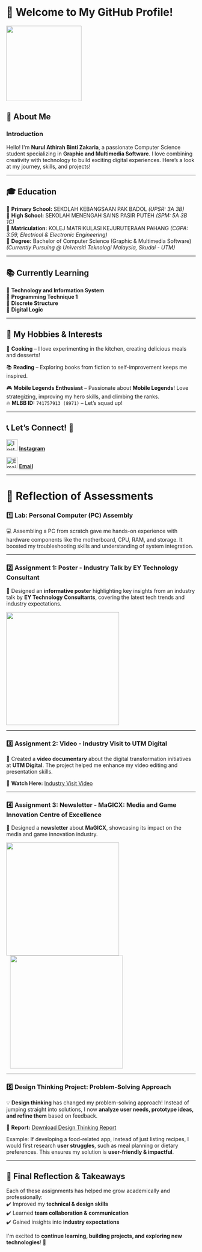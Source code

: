 # 👋 Welcome to My GitHub Profile!  

<img src="https://github.com/user-attachments/assets/aaee69e5-6a53-4ccf-9024-9be342e3bbf2" width="200"/>  
 
## 🌟 About Me  

### **Introduction**  
Hello! I'm **Nurul Athirah Binti Zakaria**, a passionate Computer Science student specializing in **Graphic and Multimedia Software**. I love combining creativity with technology to build exciting digital experiences. Here’s a look at my journey, skills, and projects!  

---

## 🎓 Education  
📍 **Primary School:** SEKOLAH KEBANGSAAN PAK BADOL *(UPSR: 3A 3B)*  
📍 **High School:** SEKOLAH MENENGAH SAINS PASIR PUTEH *(SPM: 5A 3B 1C)*  
📍 **Matriculation:** KOLEJ MATRIKULASI KEJURUTERAAN PAHANG *(CGPA: 3.59, Electrical & Electronic Engineering)*  
📍 **Degree:** Bachelor of Computer Science (Graphic & Multimedia Software) *(Currently Pursuing @ Universiti Teknologi Malaysia, Skudai - UTM)*  

---

## 📚 Currently Learning  
🔹 **Technology and Information System**  
🔹 **Programming Technique 1**  
🔹 **Discrete Structure**  
🔹 **Digital Logic**  

---

## 🎨 My Hobbies & Interests  

🍳 **Cooking** – I love experimenting in the kitchen, creating delicious meals and desserts!  

📚 **Reading** – Exploring books from fiction to self-improvement keeps me inspired.  

🎮 **Mobile Legends Enthusiast** – Passionate about **Mobile Legends**! Love strategizing, improving my hero skills, and climbing the ranks.  
🔥 **MLBB ID:** `741757913 (8971)` – Let’s squad up!  

---

## 📞 Let’s Connect! 🚀  

<a href="https://instagram.com/your_instagram__.tirahhz_" target="_blank"><img src="https://img.icons8.com/fluency/48/000000/instagram-new.png" alt="Instagram" width="30"/></a> **[Instagram](https://instagram.com/your_instagram__.tirahhz_)**  

<a href="mailto:athirah-05@graduate.utm.my" target="_blank"><img src="https://img.icons8.com/color/48/000000/gmail-new.png" alt="Email" width="30"/></a> **[Email](mailto:athirah-05@graduate.utm.my)**  

---

# 📝 **Reflection of Assessments**  

### **1️⃣ Lab: Personal Computer (PC) Assembly**  
💻 Assembling a PC from scratch gave me hands-on experience with hardware components like the motherboard, CPU, RAM, and storage. It boosted my troubleshooting skills and understanding of system integration.  

---

### **2️⃣ Assignment 1: Poster - Industry Talk by EY Technology Consultant**  
📢 Designed an **informative poster** highlighting key insights from an industry talk by **EY Technology Consultants**, covering the latest tech trends and industry expectations.  

<img src="https://github.com/user-attachments/assets/17e6c31a-cef9-4913-9408-5a58642e85be" width="300"/>

---

### **3️⃣ Assignment 2: Video - Industry Visit to UTM Digital**  
🎥 Created a **video documentary** about the digital transformation initiatives at **UTM Digital**. The project helped me enhance my video editing and presentation skills.  

📌 **Watch Here:** [Industry Visit Video](https://drive.google.com/file/d/1jH4HhXR1ffqWKOlpKAubWpus6Ea6SnsS/view?usp=drive_link)  

---

### **4️⃣ Assignment 3: Newsletter - MaGICX: Media and Game Innovation Centre of Excellence**  
📰 Designed a **newsletter** about **MaGICX**, showcasing its impact on the media and game innovation industry.  

<img src="https://github.com/user-attachments/assets/17779fbd-53c4-4f2d-98fb-7cee17ac23d0" width="300" style="display:inline-block; margin-right: 10px;"/>  
<img src="https://github.com/user-attachments/assets/1d7ac1f8-2083-4eac-9738-c09563ad00ff" width="300" style="display:inline-block; margin-left: 10px;"/>

---

### **5️⃣ Design Thinking Project: Problem-Solving Approach**  
💡 **Design thinking** has changed my problem-solving approach! Instead of jumping straight into solutions, I now **analyze user needs, prototype ideas, and refine them** based on feedback.  

📄 **Report:** [Download Design Thinking Report](https://github.com/user-attachments/files/18614865/Design.thinking.report.docx)  

Example: If developing a food-related app, instead of just listing recipes, I would first research **user struggles**, such as meal planning or dietary preferences. This ensures my solution is **user-friendly & impactful**.  

---

## 🌟 **Final Reflection & Takeaways**  

Each of these assignments has helped me grow academically and professionally:  
✔️ Improved my **technical & design skills**  
✔️ Learned **team collaboration & communication**  
✔️ Gained insights into **industry expectations**  

I'm excited to **continue learning, building projects, and exploring new technologies**! 🚀  



